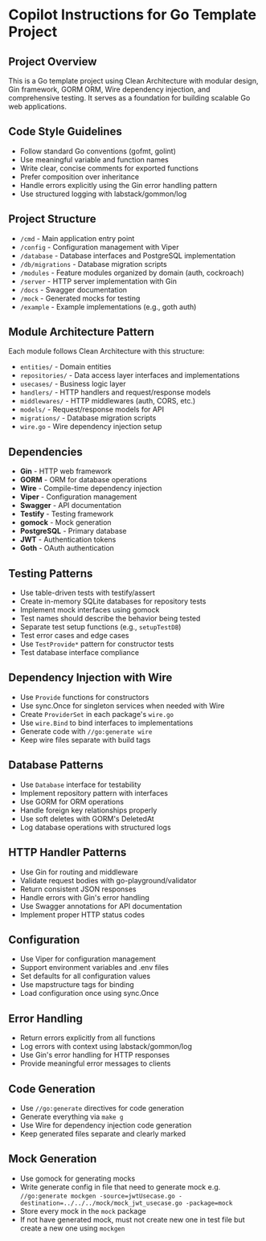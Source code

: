 # Copilot Instructions for Go Template Project

## Project Overview
This is a Go template project using Clean Architecture with modular design, Gin framework, GORM ORM, Wire dependency injection, and comprehensive testing. It serves as a foundation for building scalable Go web applications.

## Code Style Guidelines
- Follow standard Go conventions (gofmt, golint)
- Use meaningful variable and function names
- Write clear, concise comments for exported functions
- Prefer composition over inheritance
- Handle errors explicitly using the Gin error handling pattern
- Use structured logging with labstack/gommon/log

## Project Structure
- `/cmd` - Main application entry point
- `/config` - Configuration management with Viper
- `/database` - Database interfaces and PostgreSQL implementation
- `/db/migrations` - Database migration scripts
- `/modules` - Feature modules organized by domain (auth, cockroach)
- `/server` - HTTP server implementation with Gin
- `/docs` - Swagger documentation
- `/mock` - Generated mocks for testing
- `/example` - Example implementations (e.g., goth auth)

## Module Architecture Pattern
Each module follows Clean Architecture with this structure:
- `entities/` - Domain entities
- `repositories/` - Data access layer interfaces and implementations
- `usecases/` - Business logic layer
- `handlers/` - HTTP handlers and request/response models
- `middlewares/` - HTTP middlewares (auth, CORS, etc.)
- `models/` - Request/response models for API
- `migrations/` - Database migration scripts
- `wire.go` - Wire dependency injection setup

## Dependencies
- **Gin** - HTTP web framework
- **GORM** - ORM for database operations
- **Wire** - Compile-time dependency injection
- **Viper** - Configuration management
- **Swagger** - API documentation
- **Testify** - Testing framework
- **gomock** - Mock generation
- **PostgreSQL** - Primary database
- **JWT** - Authentication tokens
- **Goth** - OAuth authentication

## Testing Patterns
- Use table-driven tests with testify/assert
- Create in-memory SQLite databases for repository tests
- Implement mock interfaces using gomock
- Test names should describe the behavior being tested
- Separate test setup functions (e.g., `setupTestDB`)
- Test error cases and edge cases
- Use `TestProvide*` pattern for constructor tests
- Test database interface compliance

## Dependency Injection with Wire
- Use `Provide` functions for constructors
- Use sync.Once for singleton services when needed with Wire
- Create `ProviderSet` in each package's `wire.go`
- Use `wire.Bind` to bind interfaces to implementations
- Generate code with `//go:generate wire`
- Keep wire files separate with build tags

## Database Patterns
- Use `Database` interface for testability
- Implement repository pattern with interfaces
- Use GORM for ORM operations
- Handle foreign key relationships properly
- Use soft deletes with GORM's DeletedAt
- Log database operations with structured logs

## HTTP Handler Patterns
- Use Gin for routing and middleware
- Validate request bodies with go-playground/validator
- Return consistent JSON responses
- Handle errors with Gin's error handling
- Use Swagger annotations for API documentation
- Implement proper HTTP status codes

## Configuration
- Use Viper for configuration management
- Support environment variables and .env files
- Set defaults for all configuration values
- Use mapstructure tags for binding
- Load configuration once using sync.Once

## Error Handling
- Return errors explicitly from all functions
- Log errors with context using labstack/gommon/log
- Use Gin's error handling for HTTP responses
- Provide meaningful error messages to clients

## Code Generation
- Use `//go:generate` directives for code generation
- Generate everything via `make g`
- Use Wire for dependency injection code generation
- Keep generated files separate and clearly marked

## Mock Generation
- Use gomock for generating mocks
- Write generate config in file that need to generate mock e.g. `//go:generate mockgen -source=jwtUsecase.go -destination=../../../mock/mock_jwt_usecase.go -package=mock`
- Store every mock in the `mock` package
- If not have generated mock, must not create new one in test file but create a new one using `mockgen`
